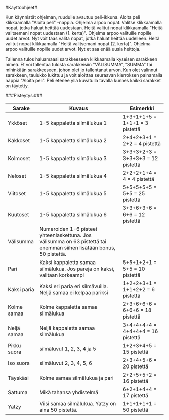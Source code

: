 #Käyttöohjeet#

Kun käynnistät ohjelman, ruudulle avautuu peli-ikkuna. Aloita peli klikkaamalla "Aloita peli" -nappia. Ohjelma arpoo nopat. Valitse klikkaamalla nopat, jotka haluat heittää uudestaan. Heitä valitut nopat klikkaamalla "Heitä valitsemani nopat uudestaan (1. kerta)". Ohjelma arpoo valituille nopille uudet arvot. Nyt voit taas valita nopat, jotka haluat heittää uudelleen. Heitä valitut nopat klikkaamalla "Heitä valitsemani nopat (2. kerta)". Ohjelma arpoo valituille nopille uudet arvot. Nyt et saa enää uusia heittoja.

Tallenna tulos haluamaasi sarakkeeseen klikkaamalla kyseisen sarakkeen nimeä. Et voi tallentaa tulosta sarakkeisiin "VÄLISUMMA", "SUMMA" tai mihinkään sarakkeeseen, johon olet jo tallentanut arvon. Kun olet valinnut sarakkeen, taulukko lukittuu ja voit aloittaa seuraavan kierroksen painamalla nappia "Aloita peli". Peli etenee yllä kuvatulla tavalla kunnes kaikki sarakket on täytetty.

###Pisteytys:###

Sarake | Kuvaus | Esimerkki
------ | ------ | ---------
Ykköset | 1-5 kappaletta silmälukua 1 | 1+3+1+1+5 = 1+1+1 = 3 pistettä
Kakkoset | 1-5 kappaletta silmälukua 2 | 2+4+2+3+1 = 2+2 = 4 pistettä
Kolmoset | 1-5 kappaletta silmälukua 3 | 3+3+3+2+3 = 3+3+3+3 = 12 pistettä
Neloset | 1-5 kappaletta silmälukua 4 | 2+2+2+1+4 = 4 = 4 pistettä
Viitoset | 1-5 kappaletta silmälukua 5 | 5+5+5+5+5 = 5+5 = 25 pistettä
Kuutoset | 1-5 kappaletta silmälukua 6 | 3+3+6+3+6 = 6+6 = 12 pistettä
Välisumma | Numeroiden 1-6 pisteet yhteenlaskettuna. Jos välisumma on 63 pistettä tai enemmän siihen lisätään bonus, 50 pistettä. | 
Pari | Kaksi kappaletta samaa silmälukua. Jos pareja on kaksi, valitaan korkeampi | 5+5+1+2+1 = 5+5 = 10 pistettä
Kaksi paria | Kaksi eri paria eri silmävuilla. Neljä samaa ei kelpaa pariksi | 1+2+2+3+1 = 1+1+2+2 = 6 pistettä
Kolme samaa | Kolme kappaletta samaa silmälukua | 2+3+6+6+6 = 6+6+6 = 18 pistettä
Neljä samaa | Neljä kappaletta samaa silmälukua | 3+4+4+4+4 = 4+4+4+4 = 16 pistettä
Pikku suora | silmäluvut 1, 2, 3, 4 ja 5 | 1+2+3+4+5 = 15 pistettä
Iso suora | silmäluvut 2, 3, 4, 5, 6 | 2+3+4+5+6 = 20 pistettä
Täyskäsi | Kolme samaa silmälukua ja pari | 2+2+5+5+2  = 16 pistettä
Sattuma | Mikä tahansa yhdistelmä | 6+2+1+4+4 = 17 pistettä
Yatzy | Viisi samaa silmälukua. Yatzy on aina 50 pistettä. | 1+1+1+1+1 = 50 pistettä



